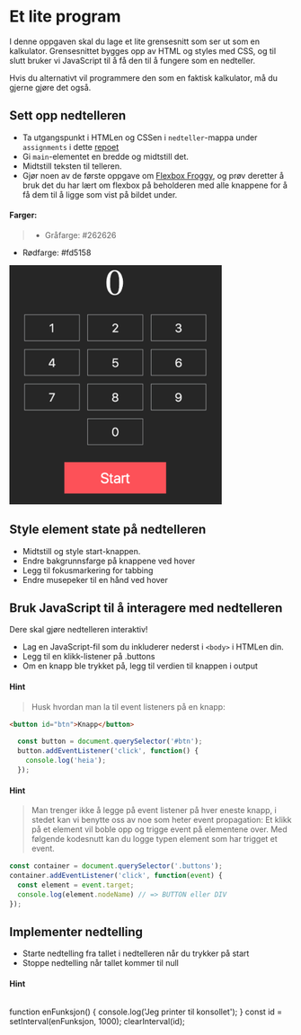 # Et lite program

I denne oppgaven skal du lage et lite grensesnitt som ser ut som en kalkulator. Grensesnittet bygges opp av HTML og styles med CSS, og til slutt bruker vi JavaScript til å få den til å fungere som en nedteller.

Hvis du alternativt vil programmere den som en faktisk kalkulator, må du gjerne gjøre det også.

## Sett opp nedtelleren
* Ta utgangspunkt i HTMLen og CSSen i `nedteller`-mappa under `assignments` i dette [repoet](https://github.com/johhorn/web-intro/tree/master/assignments/nedteller)
* Gi `main`-elementet en bredde og midtstill det.
* Midtstill teksten til telleren.
* Gjør noen av de første oppgave om [Flexbox Froggy](https://flexboxfroggy.com/), og prøv deretter å bruk det du har lært om flexbox på beholderen med alle knappene for å få dem til å ligge som vist på bildet under.

#### Farger:
> * Gråfarge: #262626
* Rødfarge: #fd5158


<div style="width:27em;">
  <img src="../resources/nedteller.png" />
</div>

## Style element state på nedtelleren
* Midtstill og style start-knappen.
* Endre bakgrunnsfarge på knappene ved hover
* Legg til fokusmarkering for tabbing
* Endre musepeker til en hånd ved hover

## Bruk JavaScript til å interagere med nedtelleren
Dere skal gjøre nedtelleren interaktiv!

* Lag en JavaScript-fil som du inkluderer nederst i `<body>` i HTMLen din.
* Legg til en klikk-listener på .buttons
* Om en knapp ble trykket på, legg til verdien til knappen i output

#### Hint
> Husk hvordan man la til event listeners på en knapp:
```html
<button id="btn">Knapp</button>
```
```js
  const button = document.querySelector('#btn');
  button.addEventListener('click', function() {
    console.log('heia');
  });
```

#### Hint
>Man trenger ikke å legge på event listener på hver eneste knapp, i stedet kan vi benytte oss av noe som heter event propagation: Et klikk på et element vil boble opp og trigge event på elementene over. Med følgende kodesnutt kan du logge typen element som har trigget et event.
```js
const container = document.querySelector('.buttons');
container.addEventListener('click', function(event) {
  const element = event.target;
  console.log(element.nodeName) // => BUTTON eller DIV
});
```

## Implementer nedtelling

* Starte nedtelling fra tallet i nedtelleren når du trykker på start
* Stoppe nedtelling når tallet kommer til null

#### Hint
>```js
function enFunksjon() {
  console.log('Jeg printer til konsollet');
}
const id = setInterval(enFunksjon, 1000);
clearInterval(id);
```
